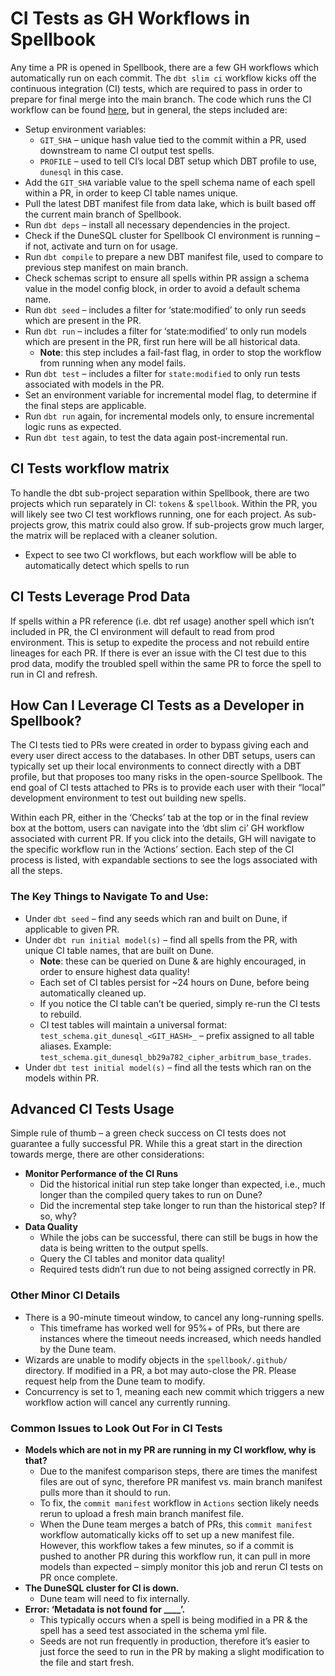 # CI Tests as GH Workflows in Spellbook

Any time a PR is opened in Spellbook, there are a few GH workflows which automatically run on each commit. The `dbt slim ci` workflow kicks off the continuous integration (CI) tests, which are required to pass in order to prepare for final merge into the main branch. The code which runs the CI workflow can be found [here](https://github.com/duneanalytics/spellbook/blob/main/.github/workflows/dbt_slim_ci.yml), but in general, the steps included are:

- Setup environment variables:
  - `GIT_SHA` – unique hash value tied to the commit within a PR, used downstream to name CI output test spells.
  - `PROFILE` – used to tell CI’s local DBT setup which DBT profile to use, `dunesql` in this case.
- Add the `GIT_SHA` variable value to the spell schema name of each spell within a PR, in order to keep CI table names unique.
- Pull the latest DBT manifest file from data lake, which is built based off the current main branch of Spellbook.
- Run `dbt deps` – install all necessary dependencies in the project.
- Check if the DuneSQL cluster for Spellbook CI environment is running – if not, activate and turn on for usage.
- Run `dbt compile` to prepare a new DBT manifest file, used to compare to previous step manifest on main branch.
- Check schemas script to ensure all spells within PR assign a schema value in the model config block, in order to avoid a default schema name.
- Run `dbt seed` – includes a filter for ‘state:modified’ to only run seeds which are present in the PR.
- Run `dbt run` – includes a filter for ‘state:modified’ to only run models which are present in the PR, first run here will be all historical data.
  - **Note**: this step includes a fail-fast flag, in order to stop the workflow from running when any model fails.
- Run `dbt test` – includes a filter for `state:modified` to only run tests associated with models in the PR.
- Set an environment variable for incremental model flag, to determine if the final steps are applicable.
- Run `dbt run` again, for incremental models only, to ensure incremental logic runs as expected.
- Run `dbt test` again, to test the data again post-incremental run.

## CI Tests workflow matrix

To handle the dbt sub-project separation within Spellbook, there are two projects which run separately in CI: `tokens` & `spellbook`. Within the PR, you will likely see two CI test workflows running, one for each project. As sub-projects grow, this matrix could also grow. If sub-projects grow much larger, the matrix will be replaced with a cleaner solution.
- Expect to see two CI workflows, but each workflow will be able to automatically detect which spells to run

## CI Tests Leverage Prod Data

If spells within a PR reference (i.e. dbt ref usage) another spell which isn’t included in PR, the CI environment will default to read from prod environment. This is setup to expedite the process and not rebuild entire lineages for each PR. If there is ever an issue with the CI test due to this prod data, modify the troubled spell within the same PR to force the spell to run in CI and refresh.

## How Can I Leverage CI Tests as a Developer in Spellbook?

The CI tests tied to PRs were created in order to bypass giving each and every user direct access to the databases. In other DBT setups, users can typically set up their local environments to connect directly with a DBT profile, but that proposes too many risks in the open-source Spellbook. The end goal of CI tests attached to PRs is to provide each user with their “local” development environment to test out building new spells.

Within each PR, either in the ‘Checks’ tab at the top or in the final review box at the bottom, users can navigate into the ‘dbt slim ci’ GH workflow associated with current PR. If you click into the details, GH will navigate to the specific workflow run in the ‘Actions’ section. Each step of the CI process is listed, with expandable sections to see the logs associated with all the steps.

### The Key Things to Navigate To and Use:

- Under `dbt seed` – find any seeds which ran and built on Dune, if applicable to given PR.
- Under `dbt run initial model(s)` – find all spells from the PR, with unique CI table names, that are built on Dune.
  - **Note**: these can be queried on Dune & are highly encouraged, in order to ensure highest data quality!
  - Each set of CI tables persist for ~24 hours on Dune, before being automatically cleaned up.
  - If you notice the CI table can’t be queried, simply re-run the CI tests to rebuild.
  - CI test tables will maintain a universal format: `test_schema.git_dunesql_<GIT_HASH>_` – prefix assigned to all table aliases. Example: `test_schema.git_dunesql_bb29a782_cipher_arbitrum_base_trades`.
- Under `dbt test initial model(s)` – find all the tests which ran on the models within PR.

## Advanced CI Tests Usage

Simple rule of thumb – a green check success on CI tests does not guarantee a fully successful PR. While this a great start in the direction towards merge, there are other considerations:

- **Monitor Performance of the CI Runs**
  - Did the historical initial run step take longer than expected, i.e., much longer than the compiled query takes to run on Dune?
  - Did the incremental step take longer to run than the historical step? If so, why?
- **Data Quality**
  - While the jobs can be successful, there can still be bugs in how the data is being written to the output spells.
  - Query the CI tables and monitor data quality!
  - Required tests didn’t run due to not being assigned correctly in PR.

### Other Minor CI Details

- There is a 90-minute timeout window, to cancel any long-running spells.
  - This timeframe has worked well for 95%+ of PRs, but there are instances where the timeout needs increased, which needs handled by the Dune team.
- Wizards are unable to modify objects in the `spellbook/.github/` directory. If modified in a PR, a bot may auto-close the PR. Please request help from the Dune team to modify.
- Concurrency is set to 1, meaning each new commit which triggers a new workflow action will cancel any currently running.

### Common Issues to Look Out For in CI Tests

- **Models which are not in my PR are running in my CI workflow, why is that?**
  - Due to the manifest comparison steps, there are times the manifest files are out of sync, therefore PR manifest vs. main branch manifest pulls more than it should to run.
  - To fix, the `commit manifest` workflow in `Actions` section likely needs rerun to upload a fresh main branch manifest file.
  - When the Dune team merges a batch of PRs, this `commit manifest` workflow automatically kicks off to set up a new manifest file. However, this workflow takes a few minutes, so if a commit is pushed to another PR during this workflow run, it can pull in more models than expected – simply monitor this job and rerun CI tests on PR once complete.
- **The DuneSQL cluster for CI is down.**
  - Dune team will need to fix internally.
- **Error: ‘Metadata is not found for ____’.**
  - This typically occurs when a spell is being modified in a PR & the spell has a seed test associated in the schema yml file.
  - Seeds are not run frequently in production, therefore it’s easier to just force the seed to run in the PR by making a slight modification to the file and start fresh.
